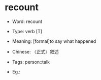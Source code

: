 # recount

- Word: recount

- Type: verb [T]
- Meaning: [formal]to say what happened
- Chinese: 〈正式〉叙述
- Tags: person::talk
- Eg.: 


